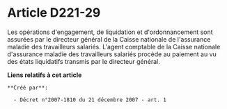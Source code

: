 # Article D221-29

Les opérations d'engagement, de liquidation et d'ordonnancement sont assurées par le directeur général de la Caisse nationale
de l'assurance maladie des travailleurs salariés. 					 L'agent comptable de la Caisse nationale d'assurance maladie des
travailleurs salariés procède au paiement au vu des états liquidatifs transmis par le directeur général.

**Liens relatifs à cet article**

	**Créé par**:

	  - Décret n°2007-1810 du 21 décembre 2007 - art. 1
